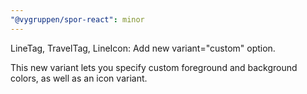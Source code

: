 ```yaml
---
"@vygruppen/spor-react": minor
---
```


LineTag, TravelTag, LineIcon: Add new variant="custom" option.

This new variant lets you specify custom foreground and background colors, as well as an icon variant.
